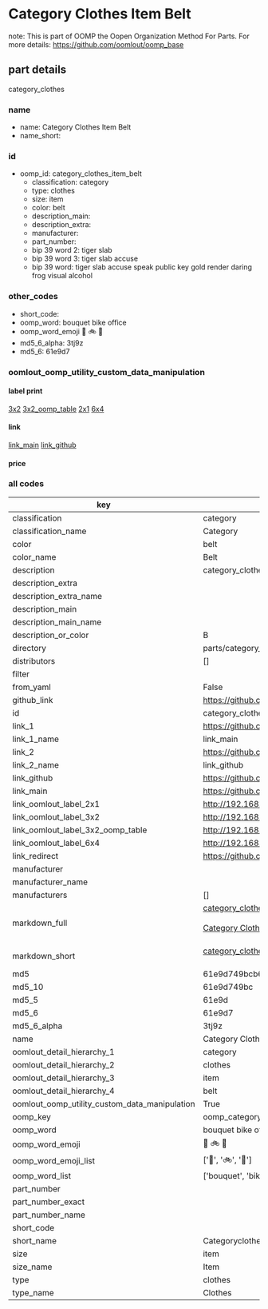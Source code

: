 # Category Clothes Item Belt  

note: This is part of OOMP the Oopen Organization Method For Parts. For more details: https://github.com/oomlout/oomp_base

##  part details
  



category_clothes



### name
* name: Category Clothes Item Belt
* name_short: 
### id
* oomp_id: category_clothes_item_belt
  * classification: category
  * type: clothes
  * size: item
  * color: belt
  * description_main: 
  * description_extra: 
  * manufacturer: 
  * part_number: 
  * bip 39 word 2: tiger slab
  * bip 39 word 3: tiger slab accuse
  * bip 39 word: tiger slab accuse speak public key gold render daring frog visual alcohol

### other_codes
* short_code: 
* oomp_word: bouquet bike office
* oomp_word_emoji :bouquet: :bike: :office:
* md5_6_alpha: 3tj9z
* md5_6: 61e9d7






### oomlout_oomp_utility_custom_data_manipulation
#### label print
[3x2](http://192.168.1.245:1112/?label=oomp%203tj9z)
[3x2_oomp_table](http://192.168.1.108:1112/?label=oomp%203tj9z)
[2x1](http://192.168.1.242:1112/?label=oomp%203tj9z)
[6x4](http://192.168.1.55:1112/?label=oomp%203tj9z)    

#### link

[link_main](https://github.com/oomlout/oomlout_oomp_version_1_messy/tree/main/parts/category_clothes_item_belt) [link_github](https://github.com/oomlout/oomlout_oomp_version_1_messy/tree/main/parts/category_clothes_item_belt)                             

#### price







### all codes 
| key | value |  
| --- | --- |  
| classification | category |  
| classification_name | Category |  
| color | belt |  
| color_name | Belt |  
| description | category_clothes |  
| description_extra |  |  
| description_extra_name |  |  
| description_main |  |  
| description_main_name |  |  
| description_or_color | B  |  
| directory | parts/category_clothes_item_belt |  
| distributors | [] |  
| filter |  |  
| from_yaml | False |  
| github_link | https://github.com/oomlout/oomlout_oomp_part_src/tree/main/parts/category_clothes_item_belt |  
| id | category_clothes_item_belt |  
| link_1 | https://github.com/oomlout/oomlout_oomp_version_1_messy/tree/main/parts/category_clothes_item_belt |  
| link_1_name | link_main |  
| link_2 | https://github.com/oomlout/oomlout_oomp_version_1_messy/tree/main/parts/category_clothes_item_belt |  
| link_2_name | link_github |  
| link_github | https://github.com/oomlout/oomlout_oomp_version_1_messy/tree/main/parts/category_clothes_item_belt |  
| link_main | https://github.com/oomlout/oomlout_oomp_version_1_messy/tree/main/parts/category_clothes_item_belt |  
| link_oomlout_label_2x1 | http://192.168.1.242:1112/?label=oomp%203tj9z |  
| link_oomlout_label_3x2 | http://192.168.1.245:1112/?label=oomp%203tj9z |  
| link_oomlout_label_3x2_oomp_table | http://192.168.1.108:1112/?label=oomp%203tj9z |  
| link_oomlout_label_6x4 | http://192.168.1.55:1112/?label=oomp%203tj9z |  
| link_redirect | https://github.com/oomlout/oomlout_oomp_version_1_messy/tree/main/parts/category_clothes_item_belt |  
| manufacturer |  |  
| manufacturer_name |  |  
| manufacturers | [] |  
| markdown_full | [category_clothes_item_belt](none)<br>[](none)<br>[Category Clothes Item Belt](none)<br><br> |  
| markdown_short | [category_clothes_item_belt](none)<br><br> |  
| md5 | 61e9d749bcb60c89e8568d0c0372bf0f |  
| md5_10 | 61e9d749bc |  
| md5_5 | 61e9d |  
| md5_6 | 61e9d7 |  
| md5_6_alpha | 3tj9z |  
| name | Category Clothes Item Belt |  
| oomlout_detail_hierarchy_1 | category |  
| oomlout_detail_hierarchy_2 | clothes |  
| oomlout_detail_hierarchy_3 | item |  
| oomlout_detail_hierarchy_4 | belt |  
| oomlout_oomp_utility_custom_data_manipulation | True |  
| oomp_key | oomp_category_clothes_item_belt |  
| oomp_word | bouquet bike office |  
| oomp_word_emoji | :bouquet: :bike: :office: |  
| oomp_word_emoji_list | [':bouquet:', ':bike:', ':office:'] |  
| oomp_word_list | ['bouquet', 'bike', 'office'] |  
| part_number |  |  
| part_number_exact |  |  
| part_number_name |  |  
| short_code |  |  
| short_name | Categoryclothes |  
| size | item |  
| size_name | Item |  
| type | clothes |  
| type_name | Clothes |  
